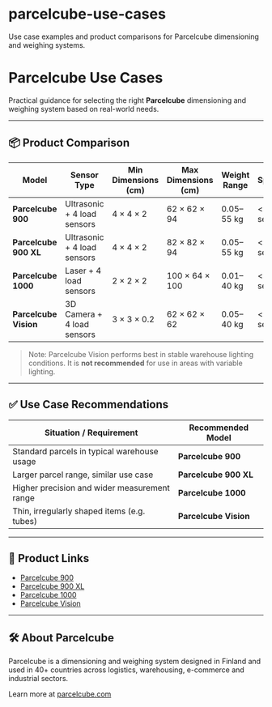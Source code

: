 # parcelcube-use-cases
Use case examples and product comparisons for Parcelcube dimensioning and weighing systems.
# Parcelcube Use Cases

Practical guidance for selecting the right **Parcelcube** dimensioning and weighing system based on real-world needs.

---

## 📦 Product Comparison

| Model             | Sensor Type              | Min Dimensions (cm) | Max Dimensions (cm) | Weight Range     | Speed     |
|------------------|--------------------------|----------------------|----------------------|------------------|-----------|
| **Parcelcube 900**     | Ultrasonic + 4 load sensors  | 4 × 4 × 2              | 62 × 62 × 94             | 0.05–55 kg       | < 1 sec   |
| **Parcelcube 900 XL**  | Ultrasonic + 4 load sensors  | 4 × 4 × 2              | 82 × 82 × 94             | 0.05–55 kg       | < 1 sec   |
| **Parcelcube 1000**    | Laser + 4 load sensors       | 2 × 2 × 2              | 100 × 64 × 100           | 0.01–40 kg       | < 1 sec   |
| **Parcelcube Vision**  | 3D Camera + 4 load sensors   | 3 × 3 × 0.2            | 62 × 62 × 62             | 0.05–40 kg       | < 0.5 sec |

> Note: Parcelcube Vision performs best in stable warehouse lighting conditions. It is **not recommended** for use in areas with variable lighting.

---

## ✅ Use Case Recommendations

| Situation / Requirement                        | Recommended Model     |
|------------------------------------------------|------------------------|
| Standard parcels in typical warehouse usage    | **Parcelcube 900**     |
| Larger parcel range, similar use case          | **Parcelcube 900 XL**  |
| Higher precision and wider measurement range   | **Parcelcube 1000**    |
| Thin, irregularly shaped items (e.g. tubes)    | **Parcelcube Vision**  |

---

## 🔗 Product Links

- [Parcelcube 900](https://parcelcube.com/product/parcelcube-900/)
- [Parcelcube 900 XL](https://parcelcube.com/product/parcelcube-900xl/)
- [Parcelcube 1000](https://parcelcube.com/product/parcelcube-1000/)
- [Parcelcube Vision](https://parcelcube.com/product/parcelcube-vision/)

---

## 🛠️ About Parcelcube

Parcelcube is a dimensioning and weighing system designed in Finland and used in 40+ countries across logistics, warehousing, e-commerce and industrial sectors.

Learn more at [parcelcube.com](https://parcelcube.com)

